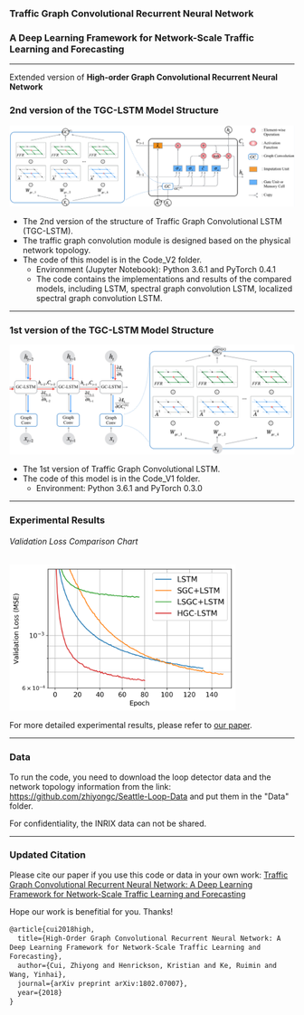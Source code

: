 ### Traffic Graph Convolutional Recurrent Neural Network
### A Deep Learning Framework for Network-Scale Traffic Learning and Forecasting
------
Extended version of **High-order Graph Convolutional Recurrent Neural Network**



### 2nd version of the TGC-LSTM Model Structure

![alt text](/Images/HGC-LSTM2.png)

* The 2nd version of the structure of Traffic Graph Convolutional LSTM (TGC-LSTM). 
* The traffic graph convolution module is designed based on the physical network topology.
* The code of this model is in the Code_V2 folder.
  * Environment (Jupyter Notebook): Python 3.6.1 and PyTorch 0.4.1
  * The code contains the implementations and results of the compared models, including LSTM, spectral graph convolution LSTM, localized spectral graph convolution LSTM.

------

### 1st version of the TGC-LSTM Model Structure
<img src="/Images/HGC-LSTM.png" alt="drawing" width="800"/>

* The 1st version of Traffic Graph Convolutional LSTM. 
* The code of this model is in the Code_V1 folder.
  * Environment: Python 3.6.1 and PyTorch 0.3.0
  
------

### Experimental Results 
###### Validation Loss Comparison Chart
<img src="/Images/V2_Validation_loss.png" alt="drawing" width="400"/>

For more detailed experimental results, please refer to [our paper](https://arxiv.org/abs/1802.07007).
<!-- The results can be found in the [WiKi](https://github.com/zhiyongc/GraphConvolutionalLSTM/wiki) --->

------

### Data 
To run the code, you need to download the loop detector data and the network topology information from the link: https://github.com/zhiyongc/Seattle-Loop-Data and put them in the "Data" folder. 

For confidentiality, the INRIX data can not be shared.

<!--


Description of the datasets:
* `inrix_seattle_speed_matrix_2012`: INRIX Speed Matrix (read by Pandas)
* `INRIX_Seattle_2012_A.npy`: INRIX Adjacency Matrix
* `INRIX_Seattle_2012_reachability_free_flow_Xmin.npy`: INRIX Free-flow Reachability Matrix during X minites' drive
* `nodes_inrix_tmc_list.csv`: List of INRIX TMC code, with the same order of that in the INRIX Speed Matrix (not needed to run the code)
* `speed_matrix_2015`: Loop Speed Matrix
* `Loop_Seattle_2015_A.npy`: Loop Adjacency Matrix
* `Loop_Seattle_2015_reachability_free_flow_5min.npy`: Loop Free-flow Reachability Matrix during X minites' drive
* `nodes_loop_mp_list.csv`: List of loop detectors' milepost, with the same order of that in the Loop Speed Matrix (not needed to run the code)
-->

------


### Updated Citation
Please cite our paper if you use this code or data in your own work:
[Traffic Graph Convolutional Recurrent Neural Network: A Deep Learning Framework for Network-Scale Traffic Learning and Forecasting](https://arxiv.org/abs/1802.07007) 

Hope our work is benefitial for you. Thanks!
```
@article{cui2018high,
  title={High-Order Graph Convolutional Recurrent Neural Network: A Deep Learning Framework for Network-Scale Traffic Learning and Forecasting},
  author={Cui, Zhiyong and Henrickson, Kristian and Ke, Ruimin and Wang, Yinhai},
  journal={arXiv preprint arXiv:1802.07007},
  year={2018}
}
```


